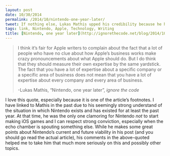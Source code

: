 ```yaml
---
layout: post
date: 10/30/2014
permalink: /2014/10/nintendo-one-year-later/
tweet: If nothing else, Lukas Mathis upped his credibility because he holds himself accountable.
tags: link, Nintendo, Apple, Technology, Writing
title: [Nintendo, one year later](http://ignorethecode.net/blog/2014/10/30/nintendo_one_year_later/)
---
```


<blockquote>
  <p>I think it’s fair for Apple writers to complain about the fact that a lot of people who have no clue about how Apple’s business works make crazy pronouncements about what Apple should do. But I do think that they should measure their own expertise by the same yardstick. The fact that you have a lot of expertise about a specific company or a specific area of business does not mean that you have a lot of expertise about every company and every area of business.</p>
  
  <p>-Lukas Mathis, &#8220;Nintendo, one year later&#8221;, <em>ignore the code</em></p>
</blockquote>

<p>I love this quote, especially because it is one of the article&#8217;s footnotes. I have linked to Mathis in the past due to his seemingly strong understand of the situation in which Nintendo exists and has existed for at least the past year. At that time, he was the only one clamoring for Nintendo <em>not</em> to start making iOS games and I can respect strong conviction, especially when the echo chamber is spouting something else. While he makes some great points about Nintendo&#8217;s current and future viability in his post (and you should go read the actual article), his comments in the above-quoted helped me to take him that much more seriously on this and possibly other topics.</p>